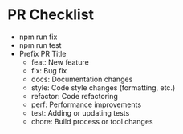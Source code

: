 # PR Checklist

- npm run fix
- npm run test
- Prefix PR Title
  - feat:     New feature
  - fix:      Bug fix
  - docs:     Documentation changes
  - style:    Code style changes (formatting, etc.)
  - refactor: Code refactoring
  - perf:     Performance improvements
  - test:     Adding or updating tests
  - chore:    Build process or tool changes
